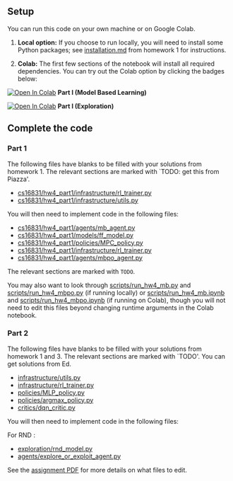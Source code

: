 ## Setup

You can run this code on your own machine or on Google Colab. 

1. **Local option:** If you choose to run locally, you will need to install some Python packages; see [installation.md](../hw1/installation.md) from homework 1 for instructions.

2. **Colab:** The first few sections of the notebook will install all required dependencies. You can try out the Colab option by clicking the badges below:

[![Open In Colab](https://colab.research.google.com/assets/colab-badge.svg)](https://colab.research.google.com/github/cmuroboticsdrl/16831_F23_HW/blob/main/hw4/cs16831/hw4_part1/scripts/run_hw4_mb.ipynb) **Part I (Model Based Learning)**

[![Open In Colab](https://colab.research.google.com/assets/colab-badge.svg)](https://colab.research.google.com/github/cmuroboticsdrl/16831_F23_HW/blob/main/hw4/run_hw5_expl.ipynb) **Part I (Exploration)**

## Complete the code

### Part 1
The following files have blanks to be filled with your solutions from homework 1. The relevant sections are marked with `TODO: get this from Piazza'.

- [cs16831/hw4_part1/infrastructure/rl_trainer.py](cs16831/hw4_part1/infrastructure/rl_trainer.py)
- [cs16831/hw4_part1/infrastructure/utils.py](cs16831/hw4_part1/infrastructure/utils.py)

You will then need to implement code in the following files:
- [cs16831/hw4_part1/agents/mb_agent.py](cs16831/hw4_part1/agents/mb_agent.py)
- [cs16831/hw4_part1/models/ff_model.py](cs16831/hw4_part1/models/ff_model.py)
- [cs16831/hw4_part1/policies/MPC_policy.py](cs16831/hw4_part1/policies/MPC_policy.py)
- [cs16831/hw4_part1/infrastructure/rl_trainer.py](cs16831/hw4_part1/infrastructure/rl_trainer.py)
- [cs16831/hw4_part1/agents/mbpo_agent.py](cs16831/hw4_part1/infrastructure/rl_trainer.py)

The relevant sections are marked with `TODO`.

You may also want to look through [scripts/run_hw4_mb.py](cs16831/hw4_part1/scripts/run_hw4_mb.py) and [scripts/run_hw4_mbpo.py](cs16831/hw4_part1/scripts/run_hw4_mbpo.py) (if running locally) or [scripts/run_hw4_mb.ipynb](cs16831/hw4_part1/scripts/run_hw4_mb.ipynb) and [scripts/run_hw4_mbpo.ipynb](cs16831/hw4_part1/scripts/run_hw4_mbpo.ipynb) (if running on Colab), though you will not need to edit this files beyond changing runtime arguments in the Colab notebook.

### Part 2
The following files have blanks to be filled with your solutions from homework 1 and 3. The relevant sections are marked with `TODO'. You can get solutions from Ed. 

- [infrastructure/utils.py](cs16831/hw4_part2/infrastructure/utils.py)
- [infrastructure/rl_trainer.py](cs16831/hw4_part2//infrastructure/rl_trainer.py)
- [policies/MLP_policy.py](cs16831/hw4_part2/policies/MLP_policy.py)
- [policies/argmax_policy.py](cs16831/hw4_part2//policies/argmax_policy.py)
- [critics/dqn_critic.py](cs16831/hw4_part2/critics/dqn_critic.py)

You will then need to implement code in the following files:

For RND :
- [exploration/rnd_model.py](cs16831/hw4_part2/exploration/rnd_model.py)
- [agents/explore_or_exploit_agent.py](cs16831/hw4_part2/agents/explore_or_exploit_agent.py)

See the [assignment PDF](cs16831_hw4.pdf) for more details on what files to edit.

